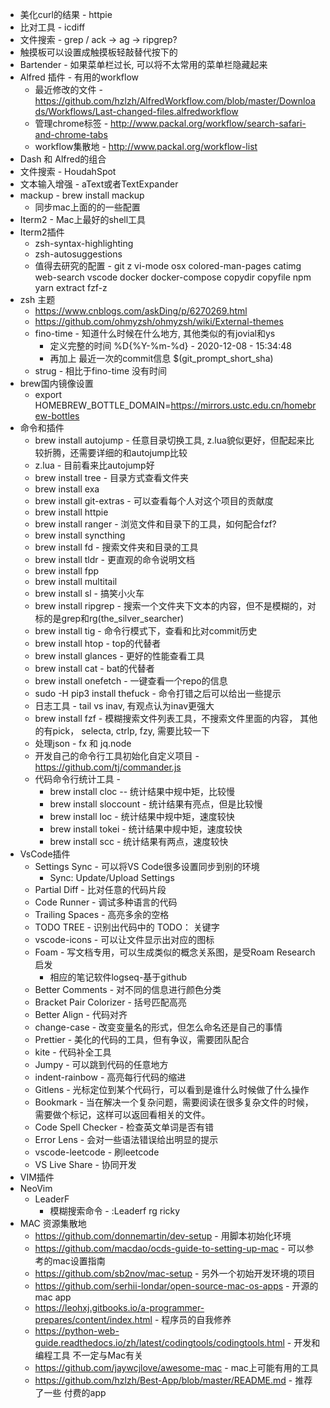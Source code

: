 * 美化curl的结果 - httpie
* 比对工具 - icdiff
* 文件搜索 - grep / ack -> ag -> ripgrep?
* 触摸板可以设置成触摸板轻敲替代按下的
* Bartender - 如果菜单栏过长, 可以将不太常用的菜单栏隐藏起来
* Alfred 插件 - 有用的workflow
    * 最近修改的文件 - https://github.com/hzlzh/AlfredWorkflow.com/blob/master/Downloads/Workflows/Last-changed-files.alfredworkflow
    * 管理chrome标签 - http://www.packal.org/workflow/search-safari-and-chrome-tabs
    * workflow集散地 - http://www.packal.org/workflow-list
* Dash 和 Alfred的组合
* 文件搜索 - HoudahSpot
* 文本输入增强 - aText或者TextExpander
* mackup - brew install mackup
    * 同步mac上面的的一些配置
* Iterm2 - Mac上最好的shell工具
* Iterm2插件
    * zsh-syntax-highlighting
    * zsh-autosuggestions
    * 值得去研究的配置 - git z vi-mode osx colored-man-pages catimg web-search vscode docker docker-compose copydir copyfile npm yarn extract fzf-z
* zsh 主题
    * https://www.cnblogs.com/askDing/p/6270269.html
    * https://github.com/ohmyzsh/ohmyzsh/wiki/External-themes
    * fino-time - 知道什么时候在什么地方, 其他类似的有jovial和ys
        * 定义完整的时间 %D{%Y-%m-%d} - 2020-12-08 - 15:34:48
        * 再加上 最近一次的commit信息 \$(git_prompt_short_sha)
    * strug - 相比于fino-time 没有时间
* brew国内镜像设置
    * export HOMEBREW_BOTTLE_DOMAIN=https://mirrors.ustc.edu.cn/homebrew-bottles
* 命令和插件
    * brew install autojump - 任意目录切换工具, z.lua貌似更好，但配起来比较折腾，还需要详细的和autojump比较
    * z.lua - 目前看来比autojump好
    * brew install tree - 目录方式查看文件夹
    * brew install exa
    * brew install git-extras - 可以查看每个人对这个项目的贡献度
    * brew install httpie
    * brew install ranger - 浏览文件和目录下的工具，如何配合fzf?
    * brew install syncthing
    * brew install fd - 搜索文件夹和目录的工具
    * brew install tldr - 更直观的命令说明文档
    * brew install fpp
    * brew install multitail
    * brew install sl - 搞笑小火车
    * brew install ripgrep - 搜索一个文件夹下文本的内容，但不是模糊的，对标的是grep和rg(the_silver_searcher)
    * brew install tig - 命令行模式下，查看和比对commit历史
    * brew install htop - top的代替者
    * brew install glances - 更好的性能查看工具
    * brew install cat - bat的代替者
    * brew install onefetch - 一键查看一个repo的信息
    * sudo -H  pip3 install thefuck - 命令打错之后可以给出一些提示
    * 日志工具 - tail vs inav, 有观点认为inav更强大
    * brew install fzf - 模糊搜索文件列表工具，不搜索文件里面的内容， 其他的有pick， selecta, ctrlp, fzy, 需要比较一下
    * 处理json - fx 和 jq.node
    * 开发自己的命令行工具初始化自定义项目 - https://github.com/tj/commander.js
    * 代码命令行统计工具 - 
        * brew install cloc -- 统计结果中规中矩，比较慢
        * brew install sloccount - 统计结果有亮点，但是比较慢
        * brew install loc - 统计结果中规中矩，速度较快
        * brew install tokei - 统计结果中规中矩，速度较快
        * brew install scc - 统计结果有两点，速度较快
* VsCode插件
    * Settings Sync - 可以将VS Code很多设置同步到别的环境
        * Sync: Update/Upload Settings
    * Partial Diff - 比对任意的代码片段
    * Code Runner - 调试多种语言的代码
    * Trailing Spaces - 高亮多余的空格
    * TODO TREE - 识别出代码中的 TODO： 关键字
    * vscode-icons - 可以让文件显示出对应的图标
    * Foam - 写文档专用，可以生成类似的概念关系图，是受Roam Research启发
        * 相应的笔记软件logseq-基于github
    * Better Comments - 对不同的信息进行颜色分类
    * Bracket Pair Colorizer - 括号匹配高亮
    * Better Align - 代码对齐
    * change-case - 改变变量名的形式，但怎么命名还是自己的事情
    * Prettier - 美化的代码的工具，但有争议，需要团队配合
    * kite - 代码补全工具
    * Jumpy - 可以跳到代码的任意地方
    * indent-rainbow - 高亮每行代码的缩进
    * Gitlens - 光标定位到某个代码行，可以看到是谁什么时候做了什么操作
    * Bookmark - 当在解决一个复杂问题，需要阅读在很多复杂文件的时候，需要做个标记，这样可以返回看相关的文件。
    * Code Spell Checker - 检查英文单词是否有错
    * Error Lens - 会对一些语法错误给出明显的提示
    * vscode-leetcode - 刷leetcode
    * VS Live Share - 协同开发
* VIM插件
* NeoVim
    * LeaderF
        * 模糊搜索命令 - :Leaderf rg ricky
* MAC 资源集散地
    * https://github.com/donnemartin/dev-setup - 用脚本初始化环境
    * https://github.com/macdao/ocds-guide-to-setting-up-mac - 可以参考的mac设置指南
    * https://github.com/sb2nov/mac-setup - 另外一个初始开发环境的项目
    * https://github.com/serhii-londar/open-source-mac-os-apps - 开源的mac app
    * https://leohxj.gitbooks.io/a-programmer-prepares/content/index.html - 程序员的自我修养
    * https://python-web-guide.readthedocs.io/zh/latest/codingtools/codingtools.html - 开发和编程工具 不一定与Mac有关
    * https://github.com/jaywcjlove/awesome-mac - mac上可能有用的工具
    * https://github.com/hzlzh/Best-App/blob/master/README.md - 推荐了一些 付费的app